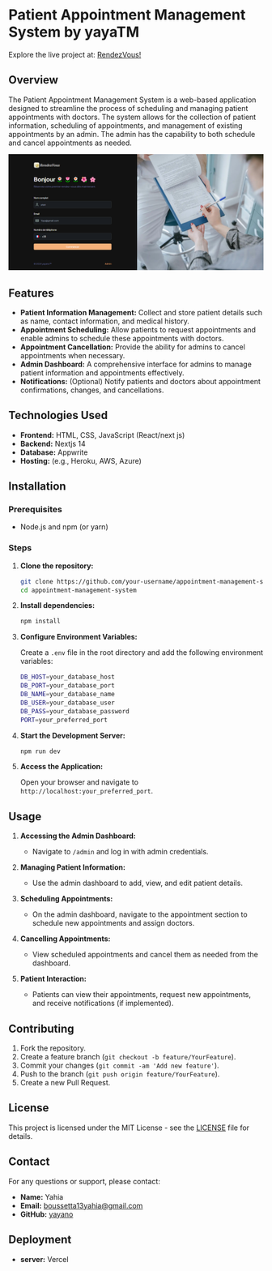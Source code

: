# Patient Appointment Management System by yayaTM

Explore the live project at: [RendezVous!](https://rendez-vous-phi.vercel.app/)

## Overview

The Patient Appointment Management System is a web-based application designed to streamline the process of scheduling and managing patient appointments with doctors. The system allows for the collection of patient information, scheduling of appointments, and management of existing appointments by an admin. The admin has the capability to both schedule and cancel appointments as needed.

![System Overview](/public/assets/Overview.png)

## Features

- **Patient Information Management:** Collect and store patient details such as name, contact information, and medical history.
- **Appointment Scheduling:** Allow patients to request appointments and enable admins to schedule these appointments with doctors.
- **Appointment Cancellation:** Provide the ability for admins to cancel appointments when necessary.
- **Admin Dashboard:** A comprehensive interface for admins to manage patient information and appointments effectively.
- **Notifications:** (Optional) Notify patients and doctors about appointment confirmations, changes, and cancellations.

## Technologies Used

- **Frontend:** HTML, CSS, JavaScript (React/next js)
- **Backend:** Nextjs 14
- **Database:** Appwrite
- **Hosting:** (e.g., Heroku, AWS, Azure)

## Installation
 
### Prerequisites

- Node.js and npm (or yarn)
### Steps

1. **Clone the repository:**

    ```bash
    git clone https://github.com/your-username/appointment-management-system.git
    cd appointment-management-system
    ```

2. **Install dependencies:**

    ```bash
    npm install
    ```

3. **Configure Environment Variables:**

    Create a `.env` file in the root directory and add the following environment variables:

    ```bash
    DB_HOST=your_database_host
    DB_PORT=your_database_port
    DB_NAME=your_database_name
    DB_USER=your_database_user
    DB_PASS=your_database_password
    PORT=your_preferred_port
    ```

4. **Start the Development Server:**

    ```bash
    npm run dev
    ```

6. **Access the Application:**

    Open your browser and navigate to `http://localhost:your_preferred_port`.

## Usage

1. **Accessing the Admin Dashboard:**
   - Navigate to `/admin` and log in with admin credentials.

2. **Managing Patient Information:**
   - Use the admin dashboard to add, view, and edit patient details.

3. **Scheduling Appointments:**
   - On the admin dashboard, navigate to the appointment section to schedule new appointments and assign doctors.

4. **Cancelling Appointments:**
   - View scheduled appointments and cancel them as needed from the dashboard.

5. **Patient Interaction:**
   - Patients can view their appointments, request new appointments, and receive notifications (if implemented).

## Contributing

1. Fork the repository.
2. Create a feature branch (`git checkout -b feature/YourFeature`).
3. Commit your changes (`git commit -am 'Add new feature'`).
4. Push to the branch (`git push origin feature/YourFeature`).
5. Create a new Pull Request.

## License

This project is licensed under the MIT License - see the [LICENSE](LICENSE) file for details.

## Contact

For any questions or support, please contact:

- **Name:** Yahia
- **Email:** boussetta13yahia@gmail.com
- **GitHub:** [yayano](https://github.com/yayano)
## Deployment
- **server:** Vercel
